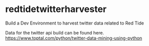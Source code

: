 # redtidetwitterharvester
Build a Dev Environment to harvest twitter data related to Red Tide

Data for the twitter api build can be found here.
https://www.toptal.com/python/twitter-data-mining-using-python